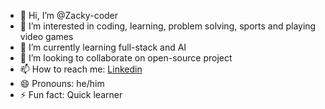- 👋 Hi, I’m @Zacky-coder
- 👀 I’m interested in coding, learning, problem solving, sports and playing video games
- 🌱 I’m currently learning full-stack and AI
- 💞️ I’m looking to collaborate on open-source project
- 📫 How to reach me: [Linkedin](https://www.linkedin.com/in/zay-lin-aung-972496226/)
- 😄 Pronouns: he/him
- ⚡ Fun fact: Quick learner

<!---
Zacky-coder/Zacky-coder is a ✨ special ✨ repository because its `README.md` (this file) appears on your GitHub profile.
You can click the Preview link to take a look at your changes.
--->
